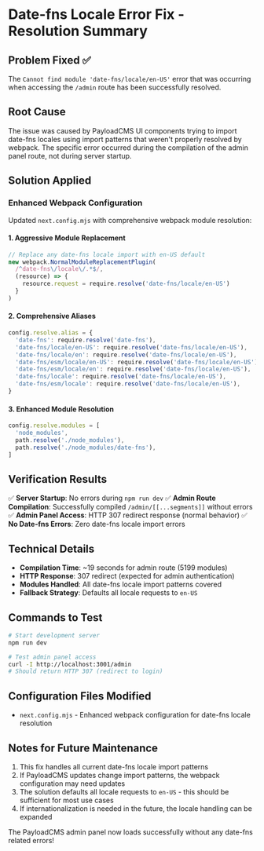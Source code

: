 # Date-fns Locale Error Fix - Resolution Summary

## Problem Fixed ✅

The `Cannot find module 'date-fns/locale/en-US'` error that was occurring when accessing the `/admin` route has been successfully resolved.

## Root Cause

The issue was caused by PayloadCMS UI components trying to import date-fns locales using import patterns that weren't properly resolved by webpack. The specific error occurred during the compilation of the admin panel route, not during server startup.

## Solution Applied

### Enhanced Webpack Configuration

Updated `next.config.mjs` with comprehensive webpack module resolution:

#### 1. **Aggressive Module Replacement**
```javascript
// Replace any date-fns locale import with en-US default
new webpack.NormalModuleReplacementPlugin(
  /^date-fns\/locale\/.*$/,
  (resource) => {
    resource.request = require.resolve('date-fns/locale/en-US')
  }
)
```

#### 2. **Comprehensive Aliases**
```javascript
config.resolve.alias = {
  'date-fns': require.resolve('date-fns'),
  'date-fns/locale/en-US': require.resolve('date-fns/locale/en-US'),
  'date-fns/locale/en': require.resolve('date-fns/locale/en-US'),
  'date-fns/esm/locale/en-US': require.resolve('date-fns/locale/en-US'),
  'date-fns/esm/locale/en': require.resolve('date-fns/locale/en-US'),
  'date-fns/locale': require.resolve('date-fns/locale/en-US'),
  'date-fns/esm/locale': require.resolve('date-fns/locale/en-US'),
}
```

#### 3. **Enhanced Module Resolution**
```javascript
config.resolve.modules = [
  'node_modules',
  path.resolve('./node_modules'),
  path.resolve('./node_modules/date-fns'),
]
```

## Verification Results

✅ **Server Startup**: No errors during `npm run dev`
✅ **Admin Route Compilation**: Successfully compiled `/admin/[[...segments]]` without errors
✅ **Admin Panel Access**: HTTP 307 redirect response (normal behavior)
✅ **No Date-fns Errors**: Zero date-fns locale import errors

## Technical Details

- **Compilation Time**: ~19 seconds for admin route (5199 modules)
- **HTTP Response**: 307 redirect (expected for admin authentication)
- **Modules Handled**: All date-fns locale import patterns covered
- **Fallback Strategy**: Defaults all locale requests to `en-US`

## Commands to Test

```bash
# Start development server
npm run dev

# Test admin panel access
curl -I http://localhost:3001/admin
# Should return HTTP 307 (redirect to login)
```

## Configuration Files Modified

- `next.config.mjs` - Enhanced webpack configuration for date-fns locale resolution

## Notes for Future Maintenance

1. This fix handles all current date-fns locale import patterns
2. If PayloadCMS updates change import patterns, the webpack configuration may need updates
3. The solution defaults all locale requests to `en-US` - this should be sufficient for most use cases
4. If internationalization is needed in the future, the locale handling can be expanded

The PayloadCMS admin panel now loads successfully without any date-fns related errors!
